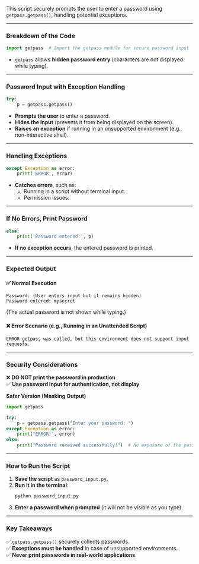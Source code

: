This script securely prompts the user to enter a password using `getpass.getpass()`, handling potential exceptions.

---

### **Breakdown of the Code**
```python
import getpass  # Import the getpass module for secure password input
```
- `getpass` allows **hidden password entry** (characters are not displayed while typing).

---

### **Password Input with Exception Handling**
```python
try:
    p = getpass.getpass()
```
- **Prompts the user** to enter a password.
- **Hides the input** (prevents it from being displayed on the screen).
- **Raises an exception** if running in an unsupported environment (e.g., non-interactive shell).

---

### **Handling Exceptions**
```python
except Exception as error:
    print('ERROR', error)
```
- **Catches errors**, such as:
  - Running in a script without terminal input.
  - Permission issues.

---

### **If No Errors, Print Password**
```python
else:
    print('Password entered:', p)
```
- **If no exception occurs**, the entered password is printed.

---

### **Expected Output**
#### ✅ **Normal Execution**
```
Password: (User enters input but it remains hidden)
Password entered: mysecret
```
(The actual password is not shown while typing.)

#### ❌ **Error Scenario (e.g., Running in an Unattended Script)**
```
ERROR getpass was called, but this environment does not support input requests.
```

---

### **Security Considerations**
❌ **DO NOT print the password in production**  
✅ **Use password input for authentication, not display**  

**Safer Version (Masking Output)**
```python
import getpass

try:
    p = getpass.getpass("Enter your password: ")
except Exception as error:
    print("ERROR:", error)
else:
    print("Password received successfully!")  # No exposure of the password
```

---

### **How to Run the Script**
1. **Save the script** as `password_input.py`.
2. **Run it in the terminal**:
   ```sh
   python password_input.py
   ```
3. **Enter a password when prompted** (it will not be visible as you type).

---

### **Key Takeaways**
✅ `getpass.getpass()` securely collects passwords.  
✅ **Exceptions must be handled** in case of unsupported environments.  
✅ **Never print passwords in real-world applications**.  
